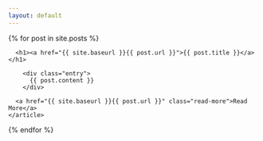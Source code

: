```yaml
---
layout: default
---
```


<div class="posts">
  {% for post in site.posts %}
    <article class="post">

      <h1><a href="{{ site.baseurl }}{{ post.url }}">{{ post.title }}</a></h1>

        <div class="entry">
          {{ post.content }}
        </div>

      <a href="{{ site.baseurl }}{{ post.url }}" class="read-more">Read More</a>
    </article>
  {% endfor %}
</div>
